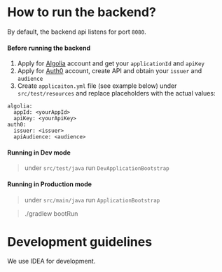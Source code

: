 # How to run the backend?

By default, the backend api listens for port `8080`.

#### Before running the backend
1. Apply for [Algolia](https://www.algolia.com) account and get your `applicationId` and `apiKey`
2. Apply for [Auth0](https://auth0.com) account, create API and obtain your `issuer` and `audience`
3. Create `applicaiton.yml` file (see example below) under `src/test/resources` and replace placeholders with the actual values:
```
algolia:
  appId: <yourAppId>
  apiKey: <yourApiKey>
auth0:
  issuer: <issuer>
  apiAudience: <audience>
```


#### Running in Dev mode
> under `src/test/java` run `DevApplicationBootstrap`
 
#### Running in Production mode
> under `src/main/java` run `ApplicationBootstrap`

> ./gradlew bootRun

# Development guidelines
We use IDEA for development.


